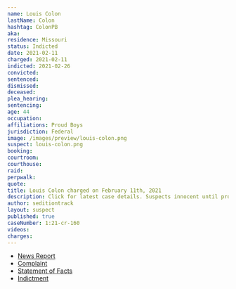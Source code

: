 ```yaml
---
name: Louis Colon
lastName: Colon
hashtag: ColonPB
aka:
residence: Missouri
status: Indicted
date: 2021-02-11
charged: 2021-02-11
indicted: 2021-02-26
convicted:
sentenced:
dismissed:
deceased:
plea_hearing:
sentencing:
age: 44
occupation:
affiliations: Proud Boys
jurisdiction: Federal
image: /images/preview/louis-colon.png
suspect: louis-colon.png
booking:
courtroom:
courthouse:
raid:
perpwalk:
quote:
title: Louis Colon charged on February 11th, 2021
description: Click for latest case details. Suspects innocent until proven guilty.
author: seditiontrack
layout: suspect
published: true
caseNumber: 1:21-cr-160
videos:
charges:
---
```


- [News Report](https://www.washingtonpost.com/local/legal-issues/kansas-city-proud-boys-charged-capitol-riots/2021/02/11/389d47b6-6c73-11eb-9ead-673168d5b874_story.html)
- [Complaint](https://www.justice.gov/usao-dc/case-multi-defendant/file/1366446/download)
- [Statement of Facts](https://www.justice.gov/usao-dc/case-multi-defendant/file/1366446/download)
- [Indictment](https://www.justice.gov/usao-dc/case-multi-defendant/file/1377826/download)
